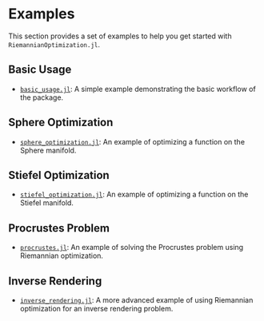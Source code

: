 # Examples

This section provides a set of examples to help you get started with `RiemannianOptimization.jl`.

## Basic Usage

- [`basic_usage.jl`](../../examples/basic_usage.jl): A simple example demonstrating the basic workflow of the package.

## Sphere Optimization

- [`sphere_optimization.jl`](../../examples/sphere_optimization.jl): An example of optimizing a function on the Sphere manifold.

## Stiefel Optimization

- [`stiefel_optimization.jl`](../../examples/stiefel_optimization.jl): An example of optimizing a function on the Stiefel manifold.

## Procrustes Problem

- [`procrustes.jl`](../../examples/procrustes.jl): An example of solving the Procrustes problem using Riemannian optimization.

## Inverse Rendering

- [`inverse_rendering.jl`](../../examples/inverse_rendering.jl): A more advanced example of using Riemannian optimization for an inverse rendering problem.
